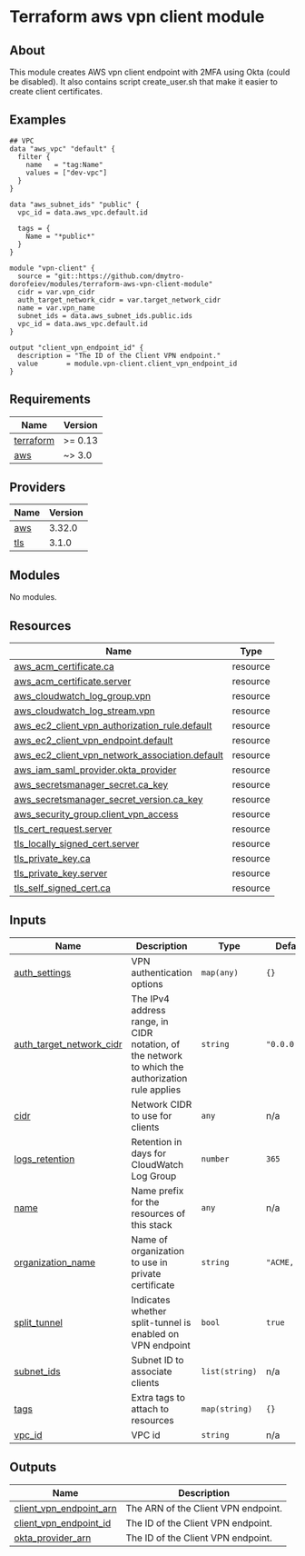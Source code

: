 # Terraform aws vpn client module

## About

This module creates AWS vpn client endpoint with 2MFA using Okta (could be disabled).
It also contains script create_user.sh that make it easier to create client certificates.

## Examples

```hcl
## VPC
data "aws_vpc" "default" {
  filter {
    name   = "tag:Name"
    values = ["dev-vpc"]
  }
}

data "aws_subnet_ids" "public" {
  vpc_id = data.aws_vpc.default.id

  tags = {
    Name = "*public*"
  }
}

module "vpn-client" {
  source = "git::https://github.com/dmytro-dorofeiev/modules/terraform-aws-vpn-client-module"
  cidr = var.vpn_cidr
  auth_target_network_cidr = var.target_network_cidr
  name = var.vpn_name
  subnet_ids = data.aws_subnet_ids.public.ids
  vpc_id = data.aws_vpc.default.id
}

output "client_vpn_endpoint_id" {
  description = "The ID of the Client VPN endpoint."
  value       = module.vpn-client.client_vpn_endpoint_id
}
```

<!-- BEGINNING OF PRE-COMMIT-TERRAFORM DOCS HOOK -->
## Requirements

| Name | Version |
|------|---------|
| <a name="requirement_terraform"></a> [terraform](#requirement\_terraform) | >= 0.13 |
| <a name="requirement_aws"></a> [aws](#requirement\_aws) | ~> 3.0 |

## Providers

| Name | Version |
|------|---------|
| <a name="provider_aws"></a> [aws](#provider\_aws) | 3.32.0 |
| <a name="provider_tls"></a> [tls](#provider\_tls) | 3.1.0 |

## Modules

No modules.

## Resources

| Name | Type |
|------|------|
| [aws_acm_certificate.ca](https://registry.terraform.io/providers/hashicorp/aws/latest/docs/resources/acm_certificate) | resource |
| [aws_acm_certificate.server](https://registry.terraform.io/providers/hashicorp/aws/latest/docs/resources/acm_certificate) | resource |
| [aws_cloudwatch_log_group.vpn](https://registry.terraform.io/providers/hashicorp/aws/latest/docs/resources/cloudwatch_log_group) | resource |
| [aws_cloudwatch_log_stream.vpn](https://registry.terraform.io/providers/hashicorp/aws/latest/docs/resources/cloudwatch_log_stream) | resource |
| [aws_ec2_client_vpn_authorization_rule.default](https://registry.terraform.io/providers/hashicorp/aws/latest/docs/resources/ec2_client_vpn_authorization_rule) | resource |
| [aws_ec2_client_vpn_endpoint.default](https://registry.terraform.io/providers/hashicorp/aws/latest/docs/resources/ec2_client_vpn_endpoint) | resource |
| [aws_ec2_client_vpn_network_association.default](https://registry.terraform.io/providers/hashicorp/aws/latest/docs/resources/ec2_client_vpn_network_association) | resource |
| [aws_iam_saml_provider.okta_provider](https://registry.terraform.io/providers/hashicorp/aws/latest/docs/resources/iam_saml_provider) | resource |
| [aws_secretsmanager_secret.ca_key](https://registry.terraform.io/providers/hashicorp/aws/latest/docs/resources/secretsmanager_secret) | resource |
| [aws_secretsmanager_secret_version.ca_key](https://registry.terraform.io/providers/hashicorp/aws/latest/docs/resources/secretsmanager_secret_version) | resource |
| [aws_security_group.client_vpn_access](https://registry.terraform.io/providers/hashicorp/aws/latest/docs/resources/security_group) | resource |
| [tls_cert_request.server](https://registry.terraform.io/providers/hashicorp/tls/latest/docs/resources/cert_request) | resource |
| [tls_locally_signed_cert.server](https://registry.terraform.io/providers/hashicorp/tls/latest/docs/resources/locally_signed_cert) | resource |
| [tls_private_key.ca](https://registry.terraform.io/providers/hashicorp/tls/latest/docs/resources/private_key) | resource |
| [tls_private_key.server](https://registry.terraform.io/providers/hashicorp/tls/latest/docs/resources/private_key) | resource |
| [tls_self_signed_cert.ca](https://registry.terraform.io/providers/hashicorp/tls/latest/docs/resources/self_signed_cert) | resource |

## Inputs

| Name | Description | Type | Default | Required |
|------|-------------|------|---------|:--------:|
| <a name="input_auth_settings"></a> [auth\_settings](#input\_auth\_settings) | VPN authentication options | `map(any)` | `{}` | no |
| <a name="input_auth_target_network_cidr"></a> [auth\_target\_network\_cidr](#input\_auth\_target\_network\_cidr) | The IPv4 address range, in CIDR notation, of the network to which the authorization rule applies | `string` | `"0.0.0.0/0"` | no |
| <a name="input_cidr"></a> [cidr](#input\_cidr) | Network CIDR to use for clients | `any` | n/a | yes |
| <a name="input_logs_retention"></a> [logs\_retention](#input\_logs\_retention) | Retention in days for CloudWatch Log Group | `number` | `365` | no |
| <a name="input_name"></a> [name](#input\_name) | Name prefix for the resources of this stack | `any` | n/a | yes |
| <a name="input_organization_name"></a> [organization\_name](#input\_organization\_name) | Name of organization to use in private certificate | `string` | `"ACME, Inc"` | no |
| <a name="input_split_tunnel"></a> [split\_tunnel](#input\_split\_tunnel) | Indicates whether split-tunnel is enabled on VPN endpoint | `bool` | `true` | no |
| <a name="input_subnet_ids"></a> [subnet\_ids](#input\_subnet\_ids) | Subnet ID to associate clients | `list(string)` | n/a | yes |
| <a name="input_tags"></a> [tags](#input\_tags) | Extra tags to attach to resources | `map(string)` | `{}` | no |
| <a name="input_vpc_id"></a> [vpc\_id](#input\_vpc\_id) | VPC id | `string` | n/a | yes |

## Outputs

| Name | Description |
|------|-------------|
| <a name="output_client_vpn_endpoint_arn"></a> [client\_vpn\_endpoint\_arn](#output\_client\_vpn\_endpoint\_arn) | The ARN of the Client VPN endpoint. |
| <a name="output_client_vpn_endpoint_id"></a> [client\_vpn\_endpoint\_id](#output\_client\_vpn\_endpoint\_id) | The ID of the Client VPN endpoint. |
| <a name="output_okta_provider_arn"></a> [okta\_provider\_arn](#output\_okta\_provider\_arn) | The ID of the Client VPN endpoint. |
<!-- END OF PRE-COMMIT-TERRAFORM DOCS HOOK -->
